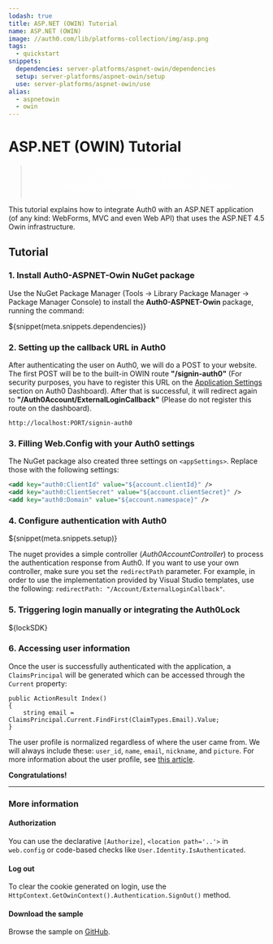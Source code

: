 ```yaml
---
lodash: true
title: ASP.NET (OWIN) Tutorial
name: ASP.NET (OWIN)
image: //auth0.com/lib/platforms-collection/img/asp.png
tags:
  - quickstart
snippets:
  dependencies: server-platforms/aspnet-owin/dependencies
  setup: server-platforms/aspnet-owin/setup
  use: server-platforms/aspnet-owin/use
alias:
  - aspnetowin
  - owin
---
```


# ASP.NET (OWIN) Tutorial

<div class="package" style="text-align: center;">
	<blockquote>
		<a href="/auth0-aspnet-owin/master/create-package?path=examples/basic-mvc-sample&filePath=examples/basic-mvc-sample/BasicMvcSample/Web.config&type=replace${account.clientParam}" class="btn btn-lg btn-success btn-package" style="text-transform: uppercase; color: white">
			<span style="display: block">Download a Seed project</span>
			<% if (account.userName) { %>
			<span class="smaller" style="display:block; font-size: 11px">with your Auth0 API Keys already set and configured</span>
			<% } %>
		</a>
	</blockquote>
</div>


This tutorial explains how to integrate Auth0 with an ASP.NET application (of any kind: WebForms, MVC and even Web API) that uses the ASP.NET 4.5 Owin infrastructure.

## Tutorial

### 1. Install Auth0-ASPNET-Owin NuGet package

Use the NuGet Package Manager (Tools -> Library Package Manager -> Package Manager Console) to install the **Auth0-ASPNET-Owin** package, running the command:

${snippet(meta.snippets.dependencies)}

### 2. Setting up the callback URL in Auth0

<div class="setup-callback">
<p>After authenticating the user on Auth0, we will do a POST to your website. The first POST will be to the built-in OWIN route <strong>"/signin-auth0"</strong> (For security purposes, you have to register this URL on the <a href="${uiAppSettingsURL}">Application Settings</a> section on Auth0 Dashboard). After that is successful, it will redirect again to <strong>"/Auth0Account/ExternalLoginCallback"</strong> (Please do not register this route on the dashboard).</p>

<pre><code>http://localhost:PORT/signin-auth0</pre></code>
</div>

### 3. Filling Web.Config with your Auth0 settings

The NuGet package also created three settings on `<appSettings>`. Replace those with the following settings:

```xml
<add key="auth0:ClientId" value="${account.clientId}" />
<add key="auth0:ClientSecret" value="${account.clientSecret}" />
<add key="auth0:Domain" value="${account.namespace}" />
```

### 4. Configure authentication with Auth0

${snippet(meta.snippets.setup)}

The nuget provides a simple controller (_Auth0AccountController_) to process the authentication response from Auth0. If you want to use your own controller, make sure you set the `redirectPath` parameter. For example, in order to use the implementation provided by Visual Studio templates, use the following: `redirectPath: "/Account/ExternalLoginCallback"`.

### 5. Triggering login manually or integrating the Auth0Lock

${lockSDK}

### 6. Accessing user information

Once the user is successfully authenticated with the application, a `ClaimsPrincipal` will be generated which can be accessed through the `Current` property:

    public ActionResult Index()
    {
    	string email = ClaimsPrincipal.Current.FindFirst(ClaimTypes.Email).Value;
    }

The user profile is normalized regardless of where the user came from. We will always include these: `user_id`, `name`, `email`, `nickname`, and `picture`. For more information about the user profile, see [this article](/user-profile).


**Congratulations!**

----

### More information

#### Authorization

You can use the declarative `[Authorize]`, `<location path='..'>` in `web.config` or code-based checks like `User.Identity.IsAuthenticated`.

#### Log out

To clear the cookie generated on login, use the `HttpContext.GetOwinContext().Authentication.SignOut()` method.

#### Download the sample

Browse the sample on <a href="https://github.com/auth0/auth0-aspnet-owin/tree/master/examples/MvcSample">GitHub</a>.
